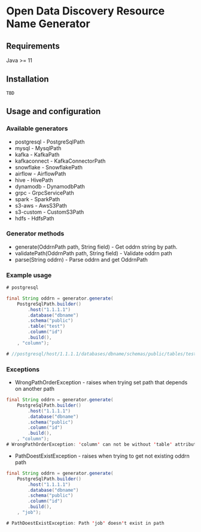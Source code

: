 # Open Data Discovery Resource Name Generator
## Requirements
Java >= 11
## Installation
```
TBD
```
## Usage and configuration
### Available generators
* postgresql - PostgreSqlPath
* mysql - MysqlPath
* kafka - KafkaPath
* kafkaconnect - KafkaConnectorPath
* snowflake - SnowflakePath
* airflow - AirflowPath
* hive - HivePath
* dynamodb - DynamodbPath
* grpc - GrpcServicePath
* spark - SparkPath
* s3-aws - AwsS3Path
* s3-custom - CustomS3Path
* hdfs - HdfsPath

### Generator methods
* generate(OddrnPath path, String field) - Get oddrn string by path.
* validatePath(OddrnPath path, String field) - Validate oddrn path
* parse(String oddrn) - Parse oddrn and get OddrnPath

### Example usage
```java
# postgresql

final String oddrn = generator.generate(
    PostgreSqlPath.builder()
        .host("1.1.1.1")
        .database("dbname")
        .schema("public")
        .table("test")
        .column("id")
        .build(),
    , "column");

# //postgresql/host/1.1.1.1/databases/dbname/schemas/public/tables/test/columns/id

```

### Exceptions
* WrongPathOrderException - raises when trying set path that depends on another path
```java
final String oddrn = generator.generate(
    PostgreSqlPath.builder()
        .host("1.1.1.1")
        .database("dbname")
        .schema("public")
        .column("id")
        .build(),
    , "column");
# WrongPathOrderException: 'column' can not be without 'table' attribute
```
* PathDoestExistException - raises when trying to get not existing oddrn path
```java
final String oddrn = generator.generate(
    PostgreSqlPath.builder()
        .host("1.1.1.1")
        .database("dbname")
        .schema("public")
        .column("id")
        .build(),
    , "job");

# PathDoestExistException: Path 'job' doesn't exist in path
```